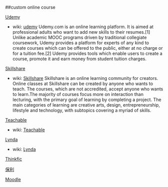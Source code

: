 ##custom online course

[Udemy](https://www.udemy.com)
- wiki: [udemy](https://en.wikipedia.org/wiki/Udemy)
Udemy.com is an online learning platform. It is aimed at professional adults who want to add new skills to their resumes.[1] Unlike academic MOOC programs driven by traditional collegiate coursework, Udemy provides a platform for experts of any kind to create courses which can be offered to the public, either at no charge or for a tuition fee.[2] Udemy provides tools which enable users to create a course, promote it and earn money from student tuition charges.


[Skillshare](https://www.skillshare.com/)
- wiki: [Skillshare](https://en.wikipedia.org/wiki/Skillshare)
Skillshare is an online learning community for creators.
Online classes at Skillshare can be created by anyone who wants to teach. The courses, which are not accredited, accept anyone who wants to learn.The majority of courses focus more on interaction than lecturing, with the primary goal of learning by completing a project. The main categories of learning are creative arts, design, entrepreneurship, lifestyle and technology, with subtopics covering a myriad of skills.

[Teachable](https://teachable.com/?src=school_footer)
- wiki: [Teachable](https://en.wikipedia.org/wiki/Teachable)

[Lynda](https://www.lynda.com)
- wiki: [Lynda](https://en.wikipedia.org/wiki/Lynda.com)

[Thinkfic](https://www.thinkific.com/)

[保利](http://www.polyv.net/effect/)

[Moodle](https://moodle.org)
